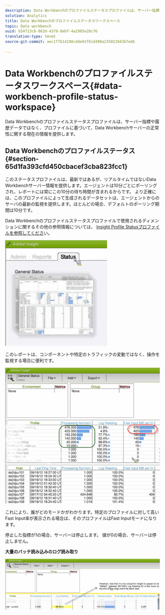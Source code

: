 ```yaml
---
description: Data Workbenchのプロファイルステータスプロファイルは、サーバー指標や履歴データではなく、プロファイルに基づいて、Data Workbenchサーバーの正常性に関する現在の情報を提供します。
solution: Analytics
title: Data Workbenchのプロファイルステータスワークスペース
topic: Data workbench
uuid: b54713c8-863d-4376-8ebf-4a2985e28c76
translation-type: tm+mt
source-git-commit: aec1f7b14198cdde91f61d490a235022943bfedb

---
```



# Data Workbenchのプロファイルステータスワークスペース{#data-workbench-profile-status-workspace}

Data Workbenchのプロファイルステータスプロファイルは、サーバー指標や履歴データではなく、プロファイルに基づいて、Data Workbenchサーバーの正常性に関する現在の情報を提供します。

## Data Workbenchのプロファイルステータス {#section-65d1fa393cfd450cbacef3cba823fcc1}

このステータスプロファイルは、最新ではあるが、リアルタイムではないData Workbenchサーバー情報を提供します。エージェントは10分ごとにポーリングされ、レポートには常にこの10分の待ち時間が含まれるからです。 より正確には、このプロファイルによって生成されるデータセットは、エージェントからのサーバの最新の監視を提供します。ほとんどの場合、デフォルトのポーリング期間は10分です。

Data Workbenchのプロファイルステータスプロファイルで使用されるディメンションに関するその他の参照情報については、 [Insight Profile Statusプロファイルを参照してくださ](../../../home/monitoring-installation/monitoring-profiles/monitoring-profile-using.md#concept-d4cd7da41c8a42bab4aea25418264e64)い。

![](assets/Status_General_Status.png)

このレポートは、コンポーネントや特定のトラフィックの変動ではなく、操作を監視する場合に便利です。

![](assets/Status_General_page.png)

これにより、誰がどのモードかがわかります。特定のプロファイルに対して高いFast Input率が表示される場合は、そのプロファイルはFast Inputモードになります。

停止した指標が1の場合、サーバーは停止します。 値が0の場合、サーバーは停止しません。

**大量のバッチ読み込みのログ読み取り**

![](assets/Status_General_stalled_log.png)

